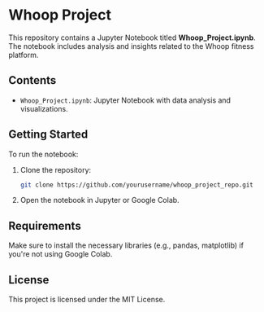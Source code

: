 # Whoop Project

This repository contains a Jupyter Notebook titled **Whoop_Project.ipynb**. The notebook includes analysis and insights related to the Whoop fitness platform.

## Contents
- `Whoop_Project.ipynb`: Jupyter Notebook with data analysis and visualizations.

## Getting Started

To run the notebook:
1. Clone the repository:
   ```bash
   git clone https://github.com/yourusername/whoop_project_repo.git
   ```
2. Open the notebook in Jupyter or Google Colab.

## Requirements

Make sure to install the necessary libraries (e.g., pandas, matplotlib) if you're not using Google Colab.

## License

This project is licensed under the MIT License.
